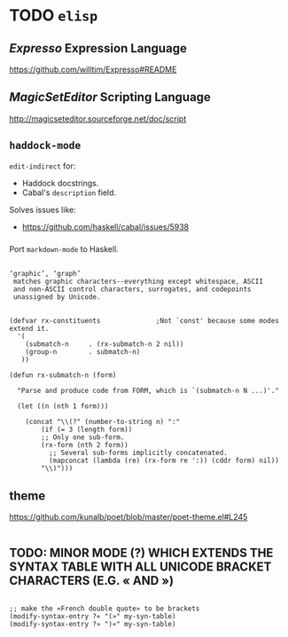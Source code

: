 # TODO `elisp`

## *Expresso* Expression Language

<https://github.com/willtim/Expresso#README>

## *MagicSetEditor* Scripting Language

<http://magicseteditor.sourceforge.net/doc/script>

## `haddock-mode`

`edit-indirect` for:

* Haddock docstrings.
* Cabal's `description` field.

Solves issues like: 

* <https://github.com/haskell/cabal/issues/5938>

### 

Port `markdown-mode` to Haskell.

## 

    ‘graphic’, ‘graph’
     matches graphic characters--everything except whitespace, ASCII
     and non-ASCII control characters, surrogates, and codepoints
     unassigned by Unicode.

## 

```
(defvar rx-constituents              ;Not `const' because some modes extend it.
  '(
    (submatch-n		. (rx-submatch-n 2 nil))
    (group-n		. submatch-n)
   ))

(defun rx-submatch-n (form)

  "Parse and produce code from FORM, which is `(submatch-n N ...)'."

  (let ((n (nth 1 form)))

    (concat "\\(?" (number-to-string n) ":"
	    (if (= 3 (length form))
		;; Only one sub-form.
		(rx-form (nth 2 form))
	      ;; Several sub-forms implicitly concatenated.
	      (mapconcat (lambda (re) (rx-form re ':)) (cddr form) nil))
	    "\\)")))
```

## theme

https://github.com/kunalb/poet/blob/master/poet-theme.el#L245

```

```

## TODO: MINOR MODE (?) WHICH EXTENDS THE SYNTAX TABLE WITH ALL UNICODE BRACKET CHARACTERS (E.G. « AND »)

```

;; make the «French double quote» to be brackets
(modify-syntax-entry ?« "(»" my-syn-table)
(modify-syntax-entry ?» ")«" my-syn-table)

```

## 

```

```

## 

```

```

## 

```

```

## 

```

```

## 

```

```

## 

```

```

## 

```

```

## 


